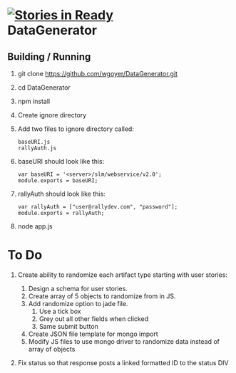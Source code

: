 [![Stories in Ready](https://badge.waffle.io/wgoyer/DataGenerator.png)](http://waffle.io/wgoyer/DataGenerator)  
DataGenerator
=============

Building / Running
------------------

1.	git clone https://github.com/wgoyer/DataGenerator.git
2.	cd DataGenerator
3.	npm install
4.	Create ignore directory
5.  Add two files to ignore directory called: 


		baseURI.js
		rallyAuth.js


6.	baseURI should look like this:


		var baseURI = '<server>/slm/webservice/v2.0';
		module.exports = baseURI;


7.	rallyAuth should look like this:


		var rallyAuth = ["user@rallydev.com", "password"];
		module.exports = rallyAuth;


8.  node app.js

To Do
=============

1.  Create ability to randomize each artifact type starting with user stories: 
	1.	Design a schema for user stories.
	2.  Create array of 5 objects to randomize from in JS.
	3.  Add randomize option to jade file.
		1.  Use a tick box
		2.  Grey out all other fields when clicked
		3.  Same submit button
	4.  Create JSON file template for mongo import
	5.  Modify JS files to use mongo driver to randomize data instead of array of objects

2.  Fix status so that response posts a linked formatted ID to the status DIV
	